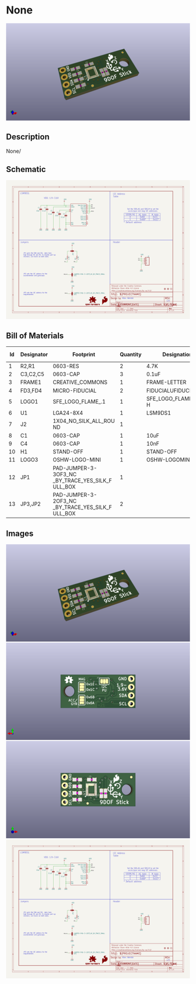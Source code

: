 # None
![None](version_current/working/working_3d.png)
## Description
None/
## Schematic
![None](version_current/working/working_schematic.png)
## Bill of Materials
| Id | Designator | Footprint | Quantity | Designation | Supplier and ref |  |
| --- | --- | --- | --- | --- | --- | --- |
| 1 | R2,R1 | 0603-RES | 2 | 4.7K |  |  |
| 2 | C3,C2,C5 | 0603-CAP | 3 | 0.1uF |  |  |
| 3 | FRAME1 | CREATIVE_COMMONS | 1 | FRAME-LETTER |  |  |
| 4 | FD3,FD4 | MICRO-FIDUCIAL | 2 | FIDUCIALUFIDUCIAL |  |  |
| 5 | LOGO1 | SFE_LOGO_FLAME_.1 | 1 | SFE_LOGO_FLAME.1_INC<br>H |  |  |
| 6 | U1 | LGA24-8X4 | 1 | LSM9DS1 |  |  |
| 7 | J2 | 1X04_NO_SILK_ALL_ROU<br>ND | 1 |  |  |  |
| 8 | C1 | 0603-CAP | 1 | 10uF |  |  |
| 9 | C4 | 0603-CAP | 1 | 10nF |  |  |
| 10 | H1 | STAND-OFF | 1 | STAND-OFF |  |  |
| 11 | LOGO3 | OSHW-LOGO-MINI | 1 | OSHW-LOGOMINI |  |  |
| 12 | JP1 | PAD-JUMPER-3-3OF3_NC<br>_BY_TRACE_YES_SILK_F<br>ULL_BOX | 1 |  |  |  |
| 13 | JP3,JP2 | PAD-JUMPER-3-2OF3_NC<br>_BY_TRACE_YES_SILK_F<br>ULL_BOX | 2 |  |  |  |

## Images
![version_current/working/working_3d.png](version_current/working/working_3d.png)
![version_current/working/working_3d_back.png](version_current/working/working_3d_back.png)
![version_current/working/working_3d_front.png](version_current/working/working_3d_front.png)
![version_current/working/working_schematic.png](version_current/working/working_schematic.png)
